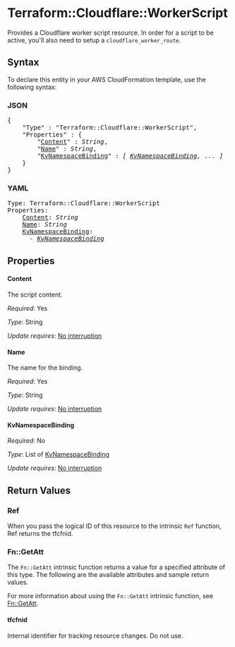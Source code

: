 # Terraform::Cloudflare::WorkerScript

Provides a Cloudflare worker script resource. In order for a script to be active, you'll also need to setup a `cloudflare_worker_route`.

## Syntax

To declare this entity in your AWS CloudFormation template, use the following syntax:

### JSON

<pre>
{
    "Type" : "Terraform::Cloudflare::WorkerScript",
    "Properties" : {
        "<a href="#content" title="Content">Content</a>" : <i>String</i>,
        "<a href="#name" title="Name">Name</a>" : <i>String</i>,
        "<a href="#kvnamespacebinding" title="KvNamespaceBinding">KvNamespaceBinding</a>" : <i>[ <a href="kvnamespacebinding.md">KvNamespaceBinding</a>, ... ]</i>
    }
}
</pre>

### YAML

<pre>
Type: Terraform::Cloudflare::WorkerScript
Properties:
    <a href="#content" title="Content">Content</a>: <i>String</i>
    <a href="#name" title="Name">Name</a>: <i>String</i>
    <a href="#kvnamespacebinding" title="KvNamespaceBinding">KvNamespaceBinding</a>: <i>
      - <a href="kvnamespacebinding.md">KvNamespaceBinding</a></i>
</pre>

## Properties

#### Content

The script content.

_Required_: Yes

_Type_: String

_Update requires_: [No interruption](https://docs.aws.amazon.com/AWSCloudFormation/latest/UserGuide/using-cfn-updating-stacks-update-behaviors.html#update-no-interrupt)

#### Name

The name for the binding.

_Required_: Yes

_Type_: String

_Update requires_: [No interruption](https://docs.aws.amazon.com/AWSCloudFormation/latest/UserGuide/using-cfn-updating-stacks-update-behaviors.html#update-no-interrupt)

#### KvNamespaceBinding

_Required_: No

_Type_: List of <a href="kvnamespacebinding.md">KvNamespaceBinding</a>

_Update requires_: [No interruption](https://docs.aws.amazon.com/AWSCloudFormation/latest/UserGuide/using-cfn-updating-stacks-update-behaviors.html#update-no-interrupt)

## Return Values

### Ref

When you pass the logical ID of this resource to the intrinsic `Ref` function, Ref returns the tfcfnid.

### Fn::GetAtt

The `Fn::GetAtt` intrinsic function returns a value for a specified attribute of this type. The following are the available attributes and sample return values.

For more information about using the `Fn::GetAtt` intrinsic function, see [Fn::GetAtt](https://docs.aws.amazon.com/AWSCloudFormation/latest/UserGuide/intrinsic-function-reference-getatt.html).

#### tfcfnid

Internal identifier for tracking resource changes. Do not use.

